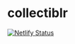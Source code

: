 # collectiblr

[![Netlify Status](https://api.netlify.com/api/v1/badges/b78a535a-2f07-4e8f-8850-ee98d86cf1d3/deploy-status)](https://app.netlify.com/sites/collectible/deploys)
